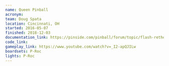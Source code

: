 ```yaml
---
name: Queen Pinball
acronym:
team: Doug Spata
location: Cincinnati, OH
started: 2016-05-07
finished: 2018-12-03
documentation_link: https://pinside.com/pinball/forum/topic/flash-retheme-project/
code_link:
gameplay_link: https://www.youtube.com/watch?v=_I2-apQJILw
boardsets: P-Roc
lights: P-Roc
---
```

